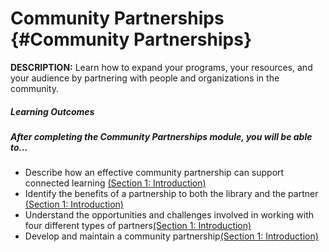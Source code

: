 # Community Partnerships {#Community Partnerships}

**DESCRIPTION:** Learn how to expand your programs, your resources, and your audience by partnering with people and organizations in the community.

<div class="table-format"><span class="title"><h5>Learning Outcomes</h5></span><h5>After completing the Community Partnerships module, you will be able to…</h5><ul><li>Describe how an effective community partnership can support connected learning <a href="./1_introduction/README.md">(Section 1: Introduction)</a></li><li>Identify the benefits of a partnership to both the library and the partner <a href="./1_introduction/README.md">(Section 1: Introduction)</a></li><li>Understand the opportunities and challenges involved in working with four different types of partners<a href="./1_introduction/README.md">(Section 1: Introduction)</a></li><li>Develop and maintain a community partnership<a href="./1_introduction/README.md">(Section 1: Introduction)</a></li>
</div>